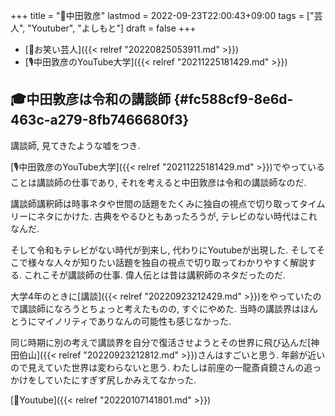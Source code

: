 +++
title = "👨中田敦彦"
lastmod = 2022-09-23T22:00:43+09:00
tags = ["芸人", "Youtuber", "よしもと"]
draft = false
+++

-   [🔖お笑い芸人]({{< relref "20220825053911.md" >}})
-   [🎙中田敦彦のYouTube大学]({{< relref "20211225181429.md" >}})


## 🎓中田敦彦は令和の講談師 {#fc588cf9-8e6d-463c-a279-8fb7466680f3}

講談師, 見てきたような嘘をつき.

[🎙中田敦彦のYouTube大学]({{< relref "20211225181429.md" >}})でやっていることは講談師の仕事であり, それを考えると中田敦彦は令和の講談師なのだ.

講談師講釈師は時事ネタや世間の話題をたくみに独自の視点で切り取ってタイムリーにネタにかけた. 古典をやるひともあったろうが, テレビのない時代はこれなんだ.

そして令和もテレビがない時代が到来し, 代わりにYoutubeが出現した. そしてそこで様々な人々が知りたい話題を独自の視点で切り取ってわかりやすく解説する. これこそが講談師の仕事. 偉人伝とは昔は講釈師のネタだったのだ.

大学4年のときに[講談]({{< relref "20220923212429.md" >}})をやっていたので講談師になろうとちょっと考えたものの, すぐにやめた. 当時の講談界はほんとうにマイノリティでありなんの可能性も感じなかった.

同じ時期に別の考えで講談界を自分で復活させようとその世界に飛び込んだ[神田伯山]({{< relref "20220923212812.md" >}})さんはすごいと思う. 年齢が近いので見えていた世界は変わらないと思う. わたしは前座の一龍斎貞鏡さんの追っかけをしていたにすぎず尻しかみえてなかった.

[🔖Youtube]({{< relref "20220107141801.md" >}})
